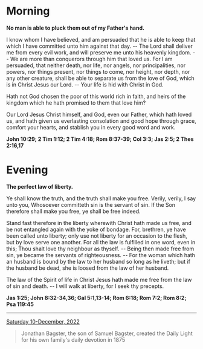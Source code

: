 # Morning

**No man is able to pluck them out of my Father's hand.**
 
I know whom I have believed, and am persuaded that he is able to keep that which I have committed unto him against that day. -- The Lord shall deliver me from every evil work, and will preserve me unto his heavenly kingdom. -- We are more than conquerors through him that loved us. For I am persuaded, that neither death, nor life, nor angels, nor principalities, nor powers, nor things present, nor things to come, nor height, nor depth, nor any other creature, shall be able to separate us from the love of God, which is in Christ Jesus our Lord. -- Your life is hid with Christ in God.
 
Hath not God chosen the poor of this world rich in faith, and heirs of the kingdom which he hath promised to them that love him?
 
Our Lord Jesus Christ himself, and God, even our Father, which hath loved us, and hath given us everlasting consolation and good hope through grace, comfort your hearts, and stablish you in every good word and work.  

**John 10:29; 2 Tim 1:12; 2 Tim 4:18; Rom 8:37-39; Col 3:3; Jas 2:5; 2 Thes 2:16,17**

# Evening

**The perfect law of liberty.**
 
Ye shall know the truth, and the truth shall make you free. Verily, verily, I say unto you, Whosoever committeth sin is the servant of sin. If the Son therefore shall make you free, ye shall be free indeed.
 
Stand fast therefore in the liberty wherewith Christ hath made us free, and be not entangled again with the yoke of bondage. For, brethren, ye have been called unto liberty; only use not liberty for an occasion to the flesh, but by love serve one another. For all the law is fulfilled in one word, even in this; Thou shalt love thy neighbour as thyself. -- Being then made free from sin, ye became the servants of righteousness. -- For the woman which hath an husband is bound by the law to her husband so long as he liveth; but if the husband be dead, she is loosed from the law of her husband.
 
The law of the Spirit of life in Christ Jesus hath made me free from the law of sin and death. -- I will walk at liberty, for I seek thy precepts.  

**Jas 1:25; John 8:32-34,36; Gal 5:1,13-14; Rom 6:18; Rom 7:2; Rom 8:2; Psa 119:45**

---

[Saturday 10-December, 2022](https://t.me/s/daily_light)

> Jonathan Bagster, the son of Samuel Bagster, created the Daily Light for his own family's daily devotion in 1875

